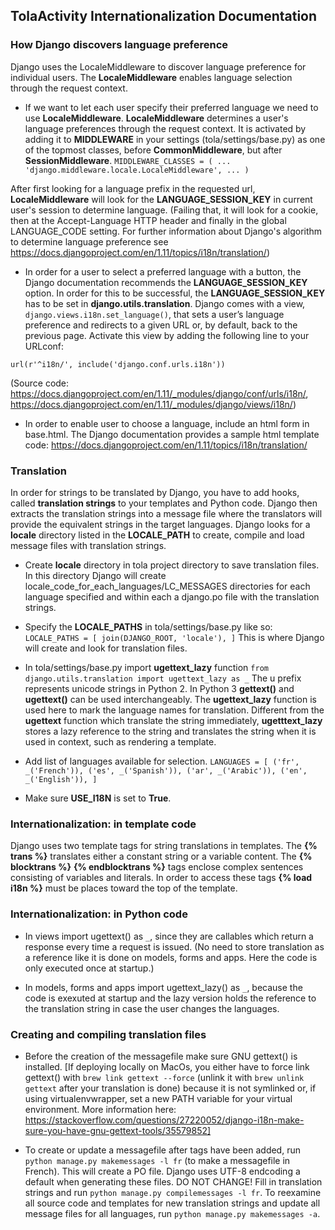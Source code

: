 ## TolaActivity Internationalization Documentation

### How Django discovers language preference
Django uses the LocaleMiddleware to discover language preference for individual
 users. The __LocaleMiddleware__ enables language selection through the request
 context.

- If we want to let each user specify their preferred language we need to use
 __LocaleMiddleware__. __LocaleMiddleware__ determines a user's language
  preferences through the request context. It is activated by adding it to
   __MIDDLEWARE__ in your settings (tola/settings/base.py) as one of the topmost
    classes, before __CommonMiddleware__, but after __SessionMiddleware__.
`MIDDLEWARE_CLASSES = (
    ...
    'django.middleware.locale.LocaleMiddleware',
    ...
)`

After first looking for a language prefix in the requested url,
 __LocaleMiddleware__ will look for the __LANGUAGE_SESSION_KEY__ in current
 user's session to determine language. (Failing that, it will look for a
 cookie, then at the Accept-Language HTTP header and finally in the global
 LANGUAGE_CODE setting. For further information about Django's algorithm to
 determine language preference see 
 https://docs.djangoproject.com/en/1.11/topics/i18n/translation/)

- In order for a user to select a preferred language with a button, the Django
 documentation recommends the __LANGUAGE_SESSION_KEY__ option. In order for this
 to be successful, the __LANGUAGE_SESSION_KEY__ has to be set in 
 __django.utils.translation__. Django comes with a view, 
 `django.views.i18n.set_language()`, that sets a user’s language preference and 
 redirects to a given URL or, by default, back to the previous page. Activate this 
 view by adding the following line to your URLconf:

`url(r'^i18n/', include('django.conf.urls.i18n'))`

(Source code: https://docs.djangoproject.com/en/1.11/_modules/django/conf/urls/i18n/, 
https://docs.djangoproject.com/en/1.11/_modules/django/views/i18n/)

- In order to enable user to choose a language, include an html form in base.html. 
The Django documentation provides a sample html template code: 
https://docs.djangoproject.com/en/1.11/topics/i18n/translation/

### Translation
In order for strings to be translated by Django, you have to add hooks, called 
__translation strings__ to your templates and Python code. Django then extracts 
the translation strings into a message file where the translators will provide 
the equivalent strings in the target languages. Django looks for a 
__locale__ directory listed in the __LOCALE_PATH__ to create, compile and load 
message files with translation strings.

- Create __locale__ directory in tola project directory to save translation files. 
In this directory Django will create locale_code_for_each_languages/LC_MESSAGES 
directories for each language specified and within each a django.po file with the 
translation strings.

- Specify the __LOCALE_PATHS__ in tola/settings/base.py like so:
`LOCALE_PATHS = [
    join(DJANGO_ROOT, 'locale'),
]`
This is where Django will create and look for translation files.

- In tola/settings/base.py import __ugettext_lazy__ function
`from django.utils.translation import ugettext_lazy as _`
The u prefix represents unicode strings in Python 2. In Python 3 __gettext()__ 
and __ugettext()__ can be used interchangeably.
The __ugettext_lazy__ function is used here to mark the language names for 
translation. Different from the __ugettext__ function which translate the string 
immediately, __ugetttext_lazy__ stores a lazy reference to the string and 
translates the string when it is used in context, such as rendering a template.

- Add list of languages available for selection.
`LANGUAGES = [
    ('fr', _('French')),
    ('es', _('Spanish')),
    ('ar', _('Arabic')),
    ('en', _('English')),
]`

- Make sure __USE_I18N__ is set to __True__.

### Internationalization: in template code

Django uses two template tags for string translations in templates. The 
__{% trans %}__ translates either a constant string or a variable content. 
The __{% blocktrans %}__ __{% endblocktrans %}__ tags enclose complex sentences 
consisting of variables and literals. In order to access these tags 
__{% load i18n %}__ must be places toward the top of the template.

### Internationalization: in Python code

- In views import ugettext() as `_`, since they are callables which return a 
response every time a request is issued. (No need to store translation as a 
reference like it is done on models, forms and apps. Here the code is only 
executed once at startup.)

- In models, forms and apps import ugettext_lazy() as `_`, because the code is 
exexuted at startup and the lazy version holds the reference to the translation 
string in case the user changes the languages.

### Creating and compiling translation files

- Before the creation of the messagefile make sure GNU gettext() is installed.
[If deploying locally on MacOs, you either have to force link gettext() with 
`brew link gettext --force` (unlink it with `brew unlink gettext` after your 
translation is done) because it is not symlinked or, if using virtualenvwrapper, 
set a new PATH variable for your virtual environment. More information here: 
https://stackoverflow.com/questions/27220052/django-i18n-make-sure-you-have-gnu-gettext-tools/35579852]

- To create or update a messagefile after tags have been added, run 
`python manage.py makemessages -l fr` (to make a messagefile in French). This will create a PO file. 
Django uses UTF-8 endcoding a default when generating these files. DO NOT CHANGE! 
Fill in translation strings and run `python manage.py compilemessages -l fr`. 
To reexamine all source code and templates for new translation strings and update 
all message files for all languages, run `python manage.py makemessages -a`.



